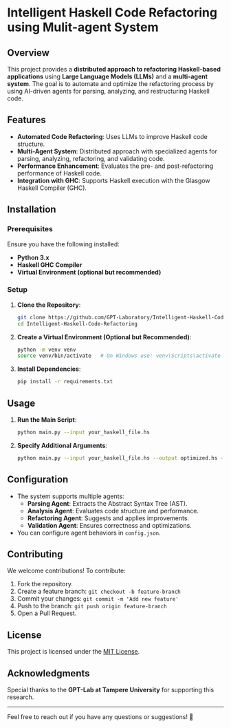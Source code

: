 # Intelligent Haskell Code Refactoring using Mulit-agent System

## Overview
This project provides a **distributed approach to refactoring Haskell-based applications** using **Large Language Models (LLMs)** and a **multi-agent system**. The goal is to automate and optimize the refactoring process by using AI-driven agents for parsing, analyzing, and restructuring Haskell code.

## Features
- **Automated Code Refactoring**: Uses LLMs to improve Haskell code structure.
- **Multi-Agent System**: Distributed approach with specialized agents for parsing, analyzing, refactoring, and validating code.
- **Performance Enhancement**: Evaluates the pre- and post-refactoring performance of Haskell code.
- **Integration with GHC**: Supports Haskell execution with the Glasgow Haskell Compiler (GHC).

## Installation
### Prerequisites
Ensure you have the following installed:
- **Python 3.x**
- **Haskell GHC Compiler**
- **Virtual Environment (optional but recommended)**

### Setup
1. **Clone the Repository**:
   ```sh
   git clone https://github.com/GPT-Laboratory/Intelligent-Haskell-Code-Refactoring.git
   cd Intelligent-Haskell-Code-Refactoring
   ```
2. **Create a Virtual Environment (Optional but Recommended)**:
   ```sh
   python -m venv venv
   source venv/bin/activate   # On Windows use: venv\Scripts\activate
   ```
3. **Install Dependencies**:
   ```sh
   pip install -r requirements.txt
   ```

## Usage
1. **Run the Main Script**:
   ```sh
   python main.py --input your_haskell_file.hs
   ```
2. **Specify Additional Arguments**:
   ```sh
   python main.py --input your_haskell_file.hs --output optimized.hs --log debug
   ```

## Configuration
- The system supports multiple agents:
  - **Parsing Agent**: Extracts the Abstract Syntax Tree (AST).
  - **Analysis Agent**: Evaluates code structure and performance.
  - **Refactoring Agent**: Suggests and applies improvements.
  - **Validation Agent**: Ensures correctness and optimizations.
- You can configure agent behaviors in `config.json`.

## Contributing
We welcome contributions! To contribute:
1. Fork the repository.
2. Create a feature branch: `git checkout -b feature-branch`
3. Commit your changes: `git commit -m 'Add new feature'`
4. Push to the branch: `git push origin feature-branch`
5. Open a Pull Request.

## License
This project is licensed under the [MIT License](LICENSE).

## Acknowledgments
Special thanks to the **GPT-Lab at Tampere University** for supporting this research.

---
Feel free to reach out if you have any questions or suggestions! 🚀
